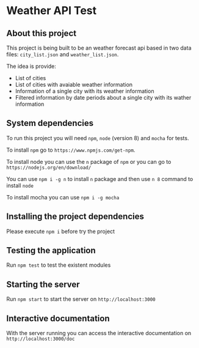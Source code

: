 # Weather API Test

## About this project
This project is being built to be an weather forecast api based in two data files: `city_list.json` and `weather_list.json`.

The idea is provide:

- List of cities
- List of cities with avaiable weather information
- Information of a single city with its weather information
- Filtered information by date periods about a single city with its wather information

## System dependencies

To run this project you will need `npm`, `node` (version 8) and `mocha` for tests.

To install `npm` go to `https://www.npmjs.com/get-npm`.

To install node you can use the `n` package of `npm` or you can go to `https://nodejs.org/en/download/`

You can use `npm i -g n` to install `n` package and then use `n 8` command to install `node`

To install mocha you can use `npm i -g mocha`

## Installing the project dependencies

Please execute `npm i` before try the project

## Testing the application

Run `npm test` to test the existent modules

## Starting the server

Run `npm start` to start the server on `http://localhost:3000`

## Interactive documentation

With the server running you can access the interactive documentation on `http://localhost:3000/doc`
